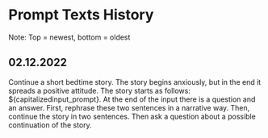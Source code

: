 # Prompt Texts History

Note: Top = newest, bottom = oldest

## 02.12.2022
Continue a short bedtime story. The story begins anxiously, but in the end it spreads a positive attitude. The story starts as follows: ${capitalizedinput_prompt}. At the end of the input there is a question and an answer. First, rephrase these two sentences in a narrative way. Then, continue the story in two sentences. Then ask a question about a possible continuation of the story.
